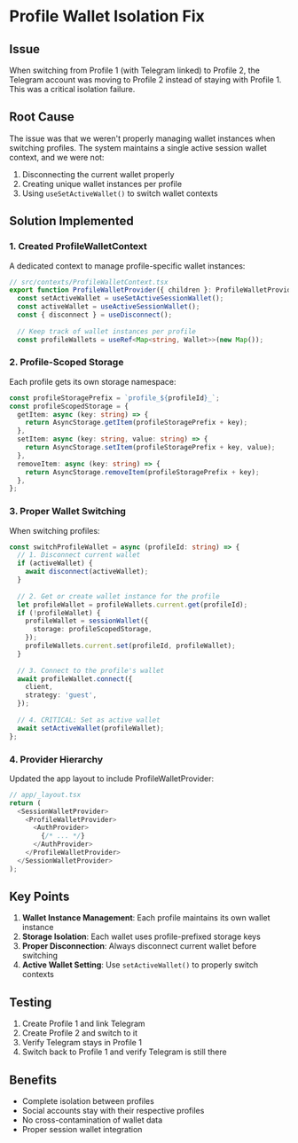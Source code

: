 # Profile Wallet Isolation Fix

## Issue

When switching from Profile 1 (with Telegram linked) to Profile 2, the Telegram account was moving to Profile 2 instead of staying with Profile 1. This was a critical isolation failure.

## Root Cause

The issue was that we weren't properly managing wallet instances when switching profiles. The system maintains a single active session wallet context, and we were not:
1. Disconnecting the current wallet properly
2. Creating unique wallet instances per profile
3. Using `useSetActiveWallet()` to switch wallet contexts

## Solution Implemented

### 1. Created ProfileWalletContext

A dedicated context to manage profile-specific wallet instances:

```typescript
// src/contexts/ProfileWalletContext.tsx
export function ProfileWalletProvider({ children }: ProfileWalletProviderProps) {
  const setActiveWallet = useSetActiveSessionWallet();
  const activeWallet = useActiveSessionWallet();
  const { disconnect } = useDisconnect();
  
  // Keep track of wallet instances per profile
  const profileWallets = useRef<Map<string, Wallet>>(new Map());
```

### 2. Profile-Scoped Storage

Each profile gets its own storage namespace:

```typescript
const profileStoragePrefix = `profile_${profileId}_`;
const profileScopedStorage = {
  getItem: async (key: string) => {
    return AsyncStorage.getItem(profileStoragePrefix + key);
  },
  setItem: async (key: string, value: string) => {
    return AsyncStorage.setItem(profileStoragePrefix + key, value);
  },
  removeItem: async (key: string) => {
    return AsyncStorage.removeItem(profileStoragePrefix + key);
  },
};
```

### 3. Proper Wallet Switching

When switching profiles:

```typescript
const switchProfileWallet = async (profileId: string) => {
  // 1. Disconnect current wallet
  if (activeWallet) {
    await disconnect(activeWallet);
  }
  
  // 2. Get or create wallet instance for the profile
  let profileWallet = profileWallets.current.get(profileId);
  if (!profileWallet) {
    profileWallet = sessionWallet({
      storage: profileScopedStorage,
    });
    profileWallets.current.set(profileId, profileWallet);
  }
  
  // 3. Connect to the profile's wallet
  await profileWallet.connect({
    client,
    strategy: 'guest',
  });
  
  // 4. CRITICAL: Set as active wallet
  await setActiveWallet(profileWallet);
}; 
```

### 4. Provider Hierarchy

Updated the app layout to include ProfileWalletProvider:

```typescript
// app/_layout.tsx
return (
  <SessionWalletProvider>
    <ProfileWalletProvider>
      <AuthProvider>
        {/* ... */}
      </AuthProvider>
    </ProfileWalletProvider>
  </SessionWalletProvider>
);
```

## Key Points

1. **Wallet Instance Management**: Each profile maintains its own wallet instance
2. **Storage Isolation**: Each wallet uses profile-prefixed storage keys
3. **Proper Disconnection**: Always disconnect current wallet before switching
4. **Active Wallet Setting**: Use `setActiveWallet()` to properly switch contexts

## Testing

1. Create Profile 1 and link Telegram
2. Create Profile 2 and switch to it
3. Verify Telegram stays in Profile 1
4. Switch back to Profile 1 and verify Telegram is still there

## Benefits

- Complete isolation between profiles
- Social accounts stay with their respective profiles
- No cross-contamination of wallet data
- Proper session wallet integration
